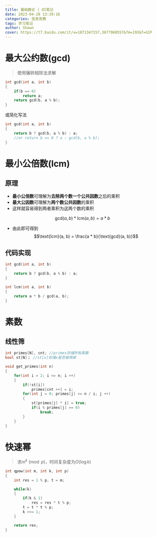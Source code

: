 ```yaml
---
title: 基础数论 | OI笔记
date: 2023-04-28 13:39:16
categories: 信息竞赛
tags: 学习笔记
author: Shawn
cover: https://t7.baidu.com/it/u=1871347157,3677968557&fm=193&f=GIF
---
```

# 最大公约数(gcd)

>使用辗转相除法求解
```c++
int gcd(int a, int b)
{
    if(b == 0)
        return a;
    return gcd(b, a % b);
}
```
或简化写法
```c++
int gcd(int a, int b)
{
    return b ? gcd(b, a % b) : a;
    //or return b == 0 ? a : gcd(b, a % b);
}
```

# 最小公倍数(lcm)

## 原理

+ **最小公倍数**可理解为**去除两个数一个公共因数**之后的乘积
+ **最大公因数**可理解为**两个数公共因数**的乘积
+ 这样就容易得到两者乘积为这两个数的乘积

$$\text{gcd}(a, b) * \text{lcm}(a, b) = a * b$$

+ 由此即可得到 
$$\text{lcm}(a, b) = \frac{a * b}{\text{gcd}(a, b)}$$

## 代码实现

```c++
int gcd(int a, int b)
{
    return b ? gcd(b, a % b) : a;
}

int lcm(int a, int b)
{
    return a * b / gcd(a, b);
}
```


# 素数

## 线性筛
```c++
int primes[N], cnt; //primes存储所有素数
bool st[N]； //st[x]存储x是否被筛掉

void get_primes(int n)
{
    for(int i = 2; i <= n; i ++)
    {
        if(!st[i])
            primes[cnt ++] = i;
        for(int j = 0; primes[j] <= n / i; j ++)
        {
            st[primes[j] * i] = true;
            if(i % primes[j] == 0)
                break;
        }
    }
}
```

# 快速幂

>求$m ^ k \pmod p$，时间复杂度为$O(\log{k})$

```c++
int qpow(int m, int k, int p)
{
    int res = 1 % p, t = m;

    while(k)
    {
        if(k & 1)
            res = res * t % p;
        t = t * t % p;
        k >>= 1;
    }

    return res;
}
```
